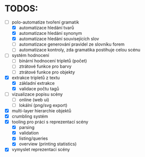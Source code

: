 # TODOS:
- [ ] polo-automatize tvoření gramatik
	- [x] automatizace hledání tvarů
	- [x] automatizace hledání synonym
	- [x] automatizace hledání souvisejících slov
	- [ ] automatizace generování pravidel ze slovníku forem
	- [ ] automatizace kontroly, zda gramatika postihuje celou scénu
- [ ] systém hodnocení
	- [ ] binární hodnocení tripletů (počet)
	- [ ] ztrátové funkce pro barvy
	- [ ] ztrátové funkce pro objekty
- [x] extrakce tripletů z textu
	- [x] základní extrakce
	- [x] validace počtu tagů
- [ ] vizualizace popisu scény
	- [ ] online (web ui)
	- [ ] lokální (png/svg export)
- [x] multi-layer hierarchie objektů
- [x] crumbling systém
- [x] tooling pro práci s reprezentací scény
	- [x] parsing
	- [x] validation
	- [x] listing/queries
	- [x] overview (printing statistics)
- [x] vymyslet reprezentaci scény
